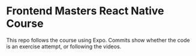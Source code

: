 # Frontend Masters React Native Course

This repo follows the course using Expo. Commits show whether the code is an exercise attempt, or following the videos.
